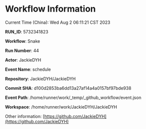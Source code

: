 # Workflow Information

Current Time (China): Wed Aug  2 06:11:21 CST 2023  

**RUN_ID**: 5732341823  

**Workflow**: Snake  

**Run Number**: 44  

**Actor**: JackieDYH  

**Event Name**: schedule  

**Repository**: JackieDYH/JackieDYH  

**Commit SHA**: d100d2853ba6dd13a27af14a4a0157bf97bde938  

**Event Path**: /home/runner/work/_temp/_github_workflow/event.json  

**Workspace**: /home/runner/work/JackieDYH/JackieDYH  

Other information: [https://github.com/JackieDYH](https://github.com/JackieDYH)

